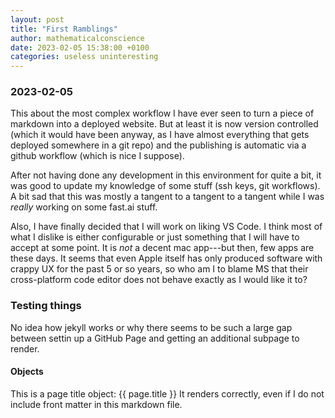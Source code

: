 ```yaml
---
layout: post
title: "First Ramblings"
author: mathematicalconscience
date: 2023-02-05 15:38:00 +0100
categories: useless uninteresting
---
```


### 2023-02-05

This about the most complex workflow I have ever seen to turn a piece of markdown into a deployed website.
But at least it is now version controlled (which it would have been anyway, as I have almost everything that gets deployed somewhere in a git repo) and the publishing is automatic via a github workflow (which is nice I suppose).

After not having done any development in this environment for quite a bit, it was good to update my knowledge of some stuff (ssh keys, git workflows). A bit sad that this was mostly a tangent to a tangent to a tangent while I was _really_ working on some fast.ai stuff. 

Also, I have finally decided that I will work on liking VS Code. I think most of what I dislike is either configurable or just something that I will have to accept at some point. It is _not_ a decent mac app---but then, few apps are these days. It seems that even Apple itself has only produced software with crappy UX for the past 5 or so years, so who am I to blame MS that their cross-platform code editor does not behave exactly as I would like it to?

### Testing things

No idea how jekyll works or why there seems to be such a large gap between settin up a GitHub Page and getting an additional subpage to render.

#### Objects

This is a page title object:
{{ page.title }}
It renders correctly, even if I do not include front matter in this markdown file.

